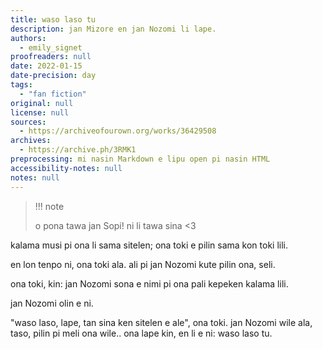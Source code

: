 ```yaml
---
title: waso laso tu
description: jan Mizore en jan Nozomi li lape.
authors:
  - emily_signet
proofreaders: null
date: 2022-01-15
date-precision: day
tags:
  - "fan fiction"
original: null
license: null
sources:
  - https://archiveofourown.org/works/36429508
archives:
  - https://archive.ph/3RMK1
preprocessing: mi nasin Markdown e lipu open pi nasin HTML
accessibility-notes: null
notes: null
---
```


> !!! note
> 
> o pona tawa jan Sopi! ni li tawa sina <3

kalama musi pi ona li sama sitelen; ona toki e pilin sama kon toki lili.

en lon tenpo ni, ona toki ala. ali pi jan Nozomi kute pilin ona, seli.

ona toki, kin: jan Nozomi sona e nimi pi ona pali kepeken kalama lili.

jan Nozomi olin e ni.

"waso laso, lape, tan sina ken sitelen e ale", ona toki. jan Nozomi wile ala, taso, pilin pi meli ona wile.. ona lape kin, en li e ni: waso laso tu.
